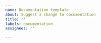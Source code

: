 ```yaml
---
name: Documentation template
about: Suggest a change to documentation
title: ''
labels: documentation
assignees: ''

---
```



